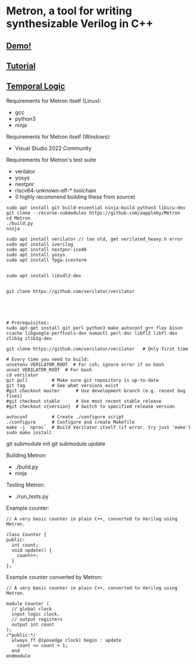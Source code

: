 # Metron, a tool for writing synthesizable Verilog in C++

## [Demo!](https://aappleby.github.io/Metron/demo/)
## [Tutorial](https://aappleby.github.io/Metron/tutorial/)
## [Temporal Logic](https://aappleby.github.io/Metron/TemporalLogic.html)

Requirements for Metron itself (Linux):
- gcc
- python3
- ninja

Requirements for Metron itself (Windows):
- Visual Studio 2022 Community

Requirements for Metron's test suite
- verilator
- yosys
- nextpnr
- riscv64-unknown-elf-* toolchain
- (I highly recommend building these from source)

```
sudo apt install git build-essential ninja-build python3 libicu-dev
git clone --recurse-submodules https://github.com/aappleby/Metron
cd Metron
./build.py
ninja
```


```
sudo apt install verilator // too old, get verilated_heavy.h error
sudo apt install iverilog
sudo apt install nextpnr-ice40
sudo apt install yosys
sudo apt install fpga-icestorm


sudo apt install libsdl2-dev


git clone https://github.com/verilator/verilator





# Prerequisites:
sudo apt-get install git perl python3 make autoconf g++ flex bison ccache libgoogle-perftools-dev numactl perl-doc libfl2 libfl-dev zlib1g zlib1g-dev

git clone https://github.com/verilator/verilator   # Only first time

# Every time you need to build:
unsetenv VERILATOR_ROOT  # For csh; ignore error if on bash
unset VERILATOR_ROOT  # For bash
cd verilator
git pull         # Make sure git repository is up-to-date
git tag          # See what versions exist
#git checkout master      # Use development branch (e.g. recent bug fixes)
#git checkout stable      # Use most recent stable release
#git checkout v{version}  # Switch to specified release version

autoconf         # Create ./configure script
./configure      # Configure and create Makefile
make -j `nproc`  # Build Verilator itself (if error, try just 'make')
sudo make install

```

git submodule init
git submodule update


Building Metron:
- ./build.py
- ninja

Testing Metron:
- ./run_tests.py


Example counter:
```
// A very basic counter in plain C++, converted to Verilog using Metron.

class Counter {
public:
  int count;
  void update() {
    count++;
  }
};
```

Example counter converted by Metron:
```
// A very basic counter in plain C++, converted to Verilog using Metron.

module Counter (
  // global clock
  input logic clock,
  // output registers
  output int count
);
/*public:*/
  always_ff @(posedge clock) begin : update
    count <= count + 1;
  end
endmodule
```
